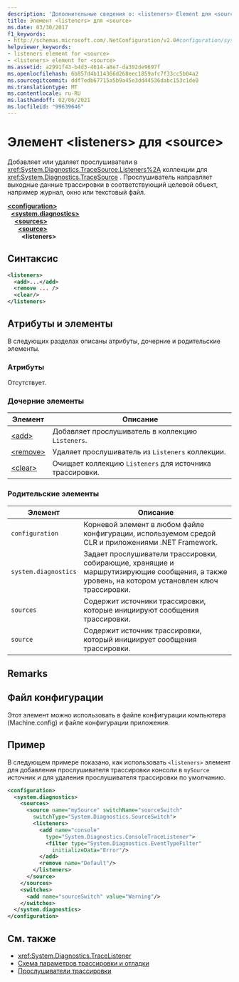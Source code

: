 ```yaml
---
description: 'Дополнительные сведения о: <listeners> Element для <source>'
title: Элемент <listeners> для <source>
ms.date: 03/30/2017
f1_keywords:
- http://schemas.microsoft.com/.NetConfiguration/v2.0#configuration/system.diagnostics/sources/source/listeners
helpviewer_keywords:
- listeners element for <source>
- <listeners> element for <source>
ms.assetid: a2991f43-b4d3-4614-a8e7-da392de9697f
ms.openlocfilehash: 6b857d4b114366d268eec1859afc7f33cc5b04a2
ms.sourcegitcommit: ddf7edb67715a5b9a45e3dd44536dabc153c1de0
ms.translationtype: MT
ms.contentlocale: ru-RU
ms.lasthandoff: 02/06/2021
ms.locfileid: "99639646"
---
```

# <a name="listeners-element-for-source"></a>Элемент \<listeners> для \<source>

Добавляет или удаляет прослушиватели в <xref:System.Diagnostics.TraceSource.Listeners%2A> коллекции для <xref:System.Diagnostics.TraceSource> . Прослушиватель направляет выходные данные трассировки в соответствующий целевой объект, например журнал, окно или текстовый файл.  
  
[**\<configuration>**](../configuration-element.md)  
&nbsp;&nbsp;[**\<system.diagnostics>**](system-diagnostics-element.md)  
&nbsp;&nbsp;&nbsp;&nbsp;[**\<sources>**](sources-element.md)  
&nbsp;&nbsp;&nbsp;&nbsp;&nbsp;&nbsp;[**\<source>**](source-element.md)  
&nbsp;&nbsp;&nbsp;&nbsp;&nbsp;&nbsp;&nbsp;&nbsp;**\<listeners>**  
  
## <a name="syntax"></a>Синтаксис  
  
```xml  
<listeners>
  <add>...</add>  
  <remove ... />  
  <clear/>  
</listeners>  
```  
  
## <a name="attributes-and-elements"></a>Атрибуты и элементы  

 В следующих разделах описаны атрибуты, дочерние и родительские элементы.  
  
### <a name="attributes"></a>Атрибуты  

 Отсутствует.  
  
### <a name="child-elements"></a>Дочерние элементы  
  
|Элемент|Описание|  
|-------------|-----------------|  
|[\<add>](add-element-for-listeners-for-source.md)|Добавляет прослушиватель в коллекцию `Listeners`.|  
|[\<remove>](remove-element-for-listeners-for-source.md)|Удаляет прослушиватель из `Listeners` коллекции.|  
|[\<clear>](clear-element-for-listeners-for-source.md)|Очищает коллекцию `Listeners` для источника трассировки.|  
  
### <a name="parent-elements"></a>Родительские элементы  
  
|Элемент|Описание|  
|-------------|-----------------|  
|`configuration`|Корневой элемент в любом файле конфигурации, используемом средой CLR и приложениями .NET Framework.|  
|`system.diagnostics`|Задает прослушиватели трассировки, собирающие, хранящие и маршрутизирующие сообщения, а также уровень, на котором установлен ключ трассировки.|  
|`sources`|Содержит источники трассировки, которые инициируют сообщения трассировки.|  
|`source`|Содержит источник трассировки, который инициирует сообщения трассировки.|  
  
## <a name="remarks"></a>Remarks  
  
## <a name="configuration-file"></a>Файл конфигурации  

 Этот элемент можно использовать в файле конфигурации компьютера (Machine.config) и файле конфигурации приложения.  
  
## <a name="example"></a>Пример  

 В следующем примере показано, как использовать `<listeners>` элемент для добавления прослушивателя трассировки консоли в `mySource` источник и для удаления прослушивателя трассировки по умолчанию.  
  
```xml  
<configuration>  
  <system.diagnostics>  
    <sources>  
      <source name="mySource" switchName="sourceSwitch"
        switchType="System.Diagnostics.SourceSwitch">  
        <listeners>  
          <add name="console"
            type="System.Diagnostics.ConsoleTraceListener">  
            <filter type="System.Diagnostics.EventTypeFilter"
              initializeData="Error"/>  
          </add>  
          <remove name="Default"/>  
        </listeners>  
      </source>  
    </sources>  
    <switches>  
      <add name="sourceSwitch" value="Warning"/>  
    </switches>  
  </system.diagnostics>  
</configuration>  
```  
  
## <a name="see-also"></a>См. также

- <xref:System.Diagnostics.TraceListener>
- [Схема параметров трассировки и отладки](index.md)
- [Прослушиватели трассировки](../../../debug-trace-profile/trace-listeners.md)
